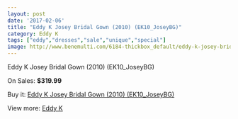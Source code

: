 ```yaml
---
layout: post
date: '2017-02-06'
title: "Eddy K Josey Bridal Gown (2010) (EK10_JoseyBG)"
category: Eddy K
tags: ["eddy","dresses","sale","unique","special"]
image: http://www.benemulti.com/6184-thickbox_default/eddy-k-josey-bridal-gown-2010-ek10joseybg.jpg
---
```

Eddy K Josey Bridal Gown (2010) (EK10_JoseyBG)

On Sales: **$319.99**
<a href="https://www.benemulti.com/en/eddy-knbspnbsp/2330-eddy-k-josey-bridal-gown-2010-ek10joseybg.html"><amp-img layout="responsive" width="600" height="600" src="//www.benemulti.com/6184-thickbox_default/eddy-k-josey-bridal-gown-2010-ek10joseybg.jpg" alt="Eddy K Josey Bridal Gown (2010) (EK10_JoseyBG) 0" /></a>
<a href="https://www.benemulti.com/en/eddy-knbspnbsp/2330-eddy-k-josey-bridal-gown-2010-ek10joseybg.html"><amp-img layout="responsive" width="600" height="600" src="//www.benemulti.com/6186-thickbox_default/eddy-k-josey-bridal-gown-2010-ek10joseybg.jpg" alt="Eddy K Josey Bridal Gown (2010) (EK10_JoseyBG) 1" /></a>
<a href="https://www.benemulti.com/en/eddy-knbspnbsp/2330-eddy-k-josey-bridal-gown-2010-ek10joseybg.html"><amp-img layout="responsive" width="600" height="600" src="//www.benemulti.com/6185-thickbox_default/eddy-k-josey-bridal-gown-2010-ek10joseybg.jpg" alt="Eddy K Josey Bridal Gown (2010) (EK10_JoseyBG) 2" /></a>

Buy it: [Eddy K Josey Bridal Gown (2010) (EK10_JoseyBG)](https://www.benemulti.com/en/eddy-knbspnbsp/2330-eddy-k-josey-bridal-gown-2010-ek10joseybg.html "Eddy K Josey Bridal Gown (2010) (EK10_JoseyBG)")

View more: [Eddy K](https://www.benemulti.com/en/23-eddy-knbspnbsp "Eddy K")
